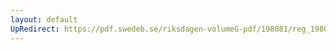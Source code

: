 ```yaml
---
layout: default
UpRedirect: https://pdf.swedeb.se/riksdagen-volumeG-pdf/198081/reg_198081__reg_02/reg_198081__reg_02_0038.pdf
---
```

